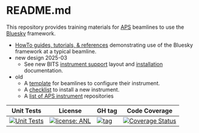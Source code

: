 # README.md

This repository provides training materials for [APS](https://www.aps.anl.gov)
beamlines to use the [Bluesky](https://blueskyproject.io) framework.

- [HowTo guides, tutorials, & references](https://bcda-aps.github.io/bluesky_training/)
  demonstrating use of the Bluesky framework at a typical beamline.
- new design 2025-03
  - See new BITS [instrument support](https://github.com/BCDA-APS/BITS) layout and [installation](https://bcda-aps.github.io/BITS/install.html) documentation.
- old
  - A [template](./bluesky/) for beamlines to configure their instrument.
  - A [checklist](https://bcda-aps.github.io/bluesky_training/instrument/_install_new_instrument.html#installation-checklist) to install a new instrument.
  - A [list of APS instrument](https://github.com/BCDA-APS/bluesky_training/wiki/) repositories

Unit Tests | License | GH tag | Code Coverage
--- | --- | --- | ---
[![Unit Tests](https://github.com/BCDA-APS/bluesky_training/workflows/Unit%20Tests/badge.svg)](https://github.com/BCDA-APS/bluesky_training/actions/workflows/unit_tests.yml) | [![license: ANL](https://img.shields.io/badge/license-ANL-brightgreen)](/LICENSE.txt) | [![tag](https://img.shields.io/github/tag/BCDA-APS/bluesky_training.svg)](https://github.com/BCDA-APS/bluesky_training/tags) | [![Coverage Status](https://coveralls.io/repos/github/BCDA-APS/bluesky_training/badge.svg?branch=main)](https://coveralls.io/github/BCDA-APS/bluesky_training?branch=main)

<!-- take note of

   * https://diataxis.fr/
   * https://stackoverflow.com/questions/42843288/is-there-any-way-to-make-markdown-tables-sortable
-->
